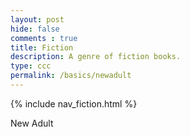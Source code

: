 ```yaml
---
layout: post
hide: false
comments : true
title: Fiction
description: A genre of fiction books.
type: ccc
permalink: /basics/newadult
---
```


{% include nav_fiction.html %}

New Adult